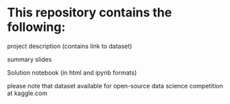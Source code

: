 # This repository contains the following:

project description (contains link to dataset)

summary slides

Solution notebook (in html and ipynb formats)

please note that dataset available for open-source data science competition at kaggle.com

